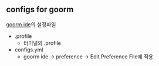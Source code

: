 ## configs for goorm
[goorm ide](https://ide.goorm.io)의 설정파일
- .profile
  - 터미널의 .profile
- configs.yml
  - goorm ide -> preference -> Edit Preference File에 적용
